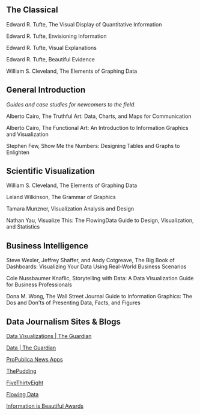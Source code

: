 ## The Classical

Edward R. Tufte, The Visual Display of Quantitative Information

Edward R. Tufte, Envisioning Information

Edward R. Tufte, Visual Explanations

Edward R. Tufte, Beautiful Evidence

William S. Cleveland, The Elements of Graphing Data

## General Introduction
*Guides and case studies for newcomers to the field.*

Alberto Cairo, The Truthful Art: Data, Charts, and Maps for Communication

Alberto Cairo, The Functional Art: An Introduction to Information Graphics and Visualization

Stephen Few, Show Me the Numbers: Designing Tables and Graphs to Enlighten

## Scientific Visualization
William S. Cleveland, The Elements of Graphing Data

Leland Wilkinson, The Grammar of Graphics

Tamara Munzner, Visualization Analysis and Design

Nathan Yau, Visualize This: The FlowingData Guide to Design, Visualization, and Statistics

## Business Intelligence
Steve Wexler, Jeffrey Shaffer, and Andy Cotgreave, The Big Book of Dashboards: Visualizing Your Data Using Real-World Business Scenarios

Cole Nussbaumer Knaflic, Storytelling with Data: A Data Visualization Guide for Business Professionals

Dona M. Wong, The Wall Street Journal Guide to Information Graphics: The Dos and Don'ts of Presenting Data, Facts, and Figures

## Data Journalism Sites & Blogs
[Data Visualizations | The Guardian](https://www.theguardian.com/technology/data-visualisation)

[Data | The Guardian](https://www.theguardian.com/data)

[ProPublica News Apps](https://www.propublica.org/newsapps/)

[ThePudding](https://pudding.cool/)

[FiveThirtyEight](https://fivethirtyeight.com/)

[Flowing Data](https://flowingdata.com/)

[Information is Beautiful Awards](https://www.informationisbeautifulawards.com/)
